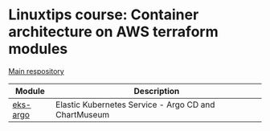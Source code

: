 # Linuxtips course: Container architecture on AWS terraform modules

[Main respository](https://github.com/ssorato/linuxtips-aws-container-architecture)

| Module                                  | Description                                             |
|-----------------------------------------|---------------------------------------------------------|
| [eks-argo](eks-argo/README.md)          | Elastic Kubernetes Service - Argo CD and ChartMuseum    |
